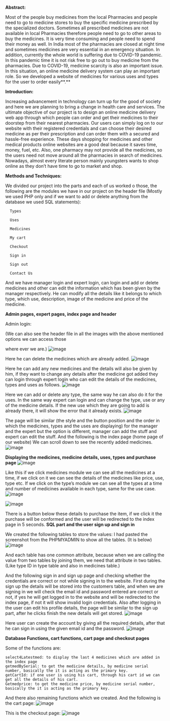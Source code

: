 ﻿<a name="br1"></a> 

**Abstract:**

Most of the people buy medicines from the local Pharmacies and people need to go to medicine stores to buy the specific medicine prescribed by the specialized doctors. Sometimes all prescribed medicines are not available in local Pharmacies therefore people need to go to other areas to buy the medicines. It is very time consuming and people need to spend their money as well. In India most of the pharmacies are closed at night time and sometimes medicines are very essential in an emergency situation. In addition, currently the whole world is suffering due to COVID-19 pandemic. In this pandemic time it is not risk free to go out to buy medicine from the pharmacies. Due to COVID-19, medicine scarcity is also an important issue. In this situation, an online medicine delivery system can play an important role. So we developed a website of medicines for various uses and types for the user to order easily**.**

**Introduction:**

Increasing advancement in technology can turn up for the good of society and here we are planning to bring a change in health care and services. The ultimate objective of our project is to design an online medicine delivery web app through which people can order and get their medicines to their doorstep from their nearest pharmacies. Our users can simply log on to our website with their registered credentials and can choose their desired medicine as per their prescription and can order them with a secured and hassle-free experience. These days shopping for medicines and other medical products online websites are a good deal because it saves time, money, fuel, etc. Also, one pharmacy may not provide all the medicines, so the users need not move around all the pharmacies in search of medicines. Nowadays, almost every literate person mainly youngsters wants to shop online as they don’t have time to go to market and shop.

**Methods and Techniques:**

We divided our project into the parts and each of us worked o those, the following are the modules we have in our project on the header file (Mostly we used PHP only and if we want to add or delete anything from the database we used SQL statements):

      Types
      
      Uses
      
      Medicines
      
      My cart
      
      Checkout
      
      Sign in
      
      Sign out
      
      Contact Us

And we have manager login and expert login, can login and add or delete medicines and other can edit the information which has been given by the manager respectively. He can modify all the details like it belongs to which type, which use, description, image of the medicine and price of the medicine.

<a name="br2"></a> 

**Admin pages, expert pages, index page and header**

Admin login:

(We can also see the header file in all the images with the above mentioned options we can access those

where ever we are.)
![image](https://github.com/nikhil-188/OnlineDrugStore/assets/84719583/fa891ac5-66f0-44ce-b278-6eb118be843c)


Here he can delete the medicines which are already added.
![image](https://github.com/nikhil-188/OnlineDrugStore/assets/84719583/be0a7a61-66f0-4a87-a758-33944a50e33b)

Here he can add any new medicines and the details will also be given by him, if they want to change any details after the medicine got added they can login through expert login who can edit the details of the medicines, types and uses as follows.
![image](https://github.com/nikhil-188/OnlineDrugStore/assets/84719583/8276257f-84a6-4a3e-99a8-dc038f82ddde)

<a name="br3"></a> 

Here we can add or delete any type, the same way he can also do it for the uses. In the same way expert can login and can change the type, use or any of the medicine details. If the new use which they are going to add is already there, it will show the error that it already exists. 
![image](https://github.com/nikhil-188/OnlineDrugStore/assets/84719583/0c8d083b-dd80-46d9-ab6a-9ccc96680991)

The page will be similar (the style and the button position and the order in which the medicines, types and the uses are displaying) for the manager and the expert but the option is different, manager can add the stuff and expert can edit the stuff. And the following is the index page (home page of our website)
We can scroll down to see the recently added medicines.
![image](https://github.com/nikhil-188/OnlineDrugStore/assets/84719583/83602f01-cf7f-450b-8972-732706a6685c)

<a name="br4"></a> 

**Displaying the medicines, medicine details, uses, types and purchase page**
![image](https://github.com/nikhil-188/OnlineDrugStore/assets/84719583/accde29a-000f-425a-891a-fe3564034442)


Like this if we click medicines module we can see all the medicines at a time, if we click on it we can see the details of the medicines like price, use, type etc. If we click on the type’s module we can see all the types at a time and number of medicines available in each type, same for the use case.
![image](https://github.com/nikhil-188/OnlineDrugStore/assets/84719583/ca631a9e-fb52-49ba-903c-7bb105bab924)

![image](https://github.com/nikhil-188/OnlineDrugStore/assets/84719583/539e7a98-138d-4bdc-b496-7042125e56a7)


<a name="br5"></a> 

There is a button below these details to purchase the item, if we click it the purchase will be conformed and the user will be redirected to the index page in 5 seconds.
**SQL part and the user sign up and sign in**

We created the following tables to store the values: 
I had pasted the screenshot from the PHPMYADMIN to show all the tables. (It is below)
![image](https://github.com/nikhil-188/OnlineDrugStore/assets/84719583/f5b2b2fc-ca51-4612-98b9-af5b991308d1)

<a name="br6"></a> 

And each table has one common attribute, because when we are calling the value from two tables by joining them, we need that attribute in two tables. (Like type ID in type table and also in medicines table.)

And the following sign in and sign up page and checking whether the credentials are correct or not while signing in to the website. First during the sign up the details will be stored into the customers table, and when we are signing in we will check the email id and password entered are correct or not, if yes he will get logged in to the website and will be redirected to the index page, if not it will show invalid login credentials. Also after logging in the user can edit his profile details, the page will be similar to the sign up part, after he clicks finish the new details will get stored. 
![image](https://github.com/nikhil-188/OnlineDrugStore/assets/84719583/64035d65-02b6-4927-9f52-1a5fa691e217)

Here user can create the account by giving all the required details, after that he can sign in using the given email id and the password.
![image](https://github.com/nikhil-188/OnlineDrugStore/assets/84719583/0bda0a74-c8f7-451a-933b-5341c338498a)

<a name="br7"></a> 

**Database Functions, cart functions, cart page and checkout pages**

Some of the functions are:

	select4Latestmed: to display the last 4 medicines which are added in the index page
	getmedBySerial: to get the medicine details, by medicine serial number, basically the it is acting as the primary key.
	getCartId: if one user is using his cart, through his cart id we can get all the details of his cart.
	Getmedprice: to get the medicine price, by medicine serial number, basically the it is acting as the primary key.


And there also remaining functions which we created. And the following is the cart page:
![image](https://github.com/nikhil-188/OnlineDrugStore/assets/84719583/618f7cdf-048b-4007-814a-451f279a52df)

<a name="br8"></a> 

This is the checkout page:
![image](https://github.com/nikhil-188/OnlineDrugStore/assets/84719583/be90b252-6db8-491a-a55f-9570c6e49ae2)
